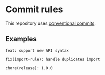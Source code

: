 # Commit rules

This repository uses [conventional commits](https://www.conventionalcommits.org/en/v1.0.0/).

## Examples

```text
feat: support new API syntax
```

```text
fix(import-rule): handle duplicates import
```

```text
chore(release): 1.0.0
```
